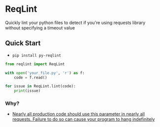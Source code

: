 # ReqLint

Quickly lint your python files to detect if you're using requests library without specifying a timeout value

## Quick Start
* `pip install py-reqlint`
```python
from reqlint import ReqLint

with open('your_file.py', 'r') as f:
    code = f.read()

for issue in ReqLint.lint(code):
    print(issue)
```


### Why?
- [Nearly all production code should use this parameter in nearly all requests. Failure to do so can cause your program to hang indefinitely](https://docs.python-requests.org/en/latest/user/quickstart/#timeouts)
